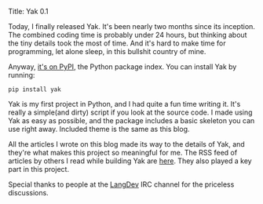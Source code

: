 Title: Yak 0.1

Today, I finally released Yak. It's been nearly two months since its inception. The combined coding time is probably under 24 hours, but thinking about the tiny details took the most of time. And it's hard to make time for programming, let alone sleep, in this bullshit country of mine.

Anyway, [it's on PyPI](http://pypi.python.org/pypi/Yak), the Python package index. You can install Yak by running:

    pip install yak

Yak is my first project in Python, and I had quite a fun time writing it. It's really a simple(and dirty) script if you look at the source code. I made using Yak as easy as possible, and the package includes a basic skeleton you can use right away. Included theme is the same as this blog.

All the articles I wrote on this blog made its way to the details of Yak, and they're what makes this project so meaningful for me. The RSS feed of articles by others I read while building Yak are [here](http://www.instapaper.com/folder/1425186/rss/1520049/PSxQy1C5vWL862ZFZlHHj4gGHI). They also played a key part in this project.

Special thanks to people at the [LangDev](http://langdev.org/) IRC channel for the priceless discussions.
